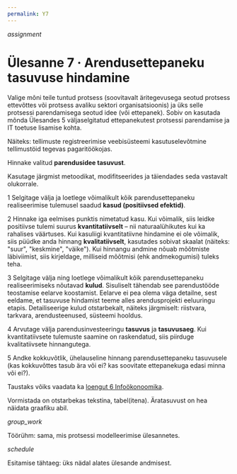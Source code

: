 ```yaml
---
permalink: Y7
---
```


<div style='display: inline-block;'> <i class="material-icons ikoon tomato">assignment</i></div>

# Ülesanne 7 · Arendusettepaneku tasuvuse hindamine

Valige mõni teile tuntud protsess (soovitavalt äritegevusega seotud protsess ettevõttes või protsess avaliku sektori organisatsioonis) ja üks selle protsessi parendamisega seotud idee (või ettepanek). Sobiv on kasutada mõnda Ülesandes 5 väljaselgitatud ettepanekutest protsessi parendamise ja IT toetuse lisamise kohta.

Näiteks: tellimuste registreerimise veebisüsteemi kasutuselevõtmine tellimustöid tegevas pagaritöökojas.

Hinnake valitud __parendusidee tasuvust__.

Kasutage järgmist metoodikat, modifitseerides ja täiendades seda vastavalt olukorrale.

1 Selgitage välja ja loetlege võimalikult kõik parendusettepaneku realiseerimise tulemusel saadud __kasud (positiivsed efektid)__.

2 Hinnake iga eelmises punktis nimetatud kasu. Kui võimalik, siis leidke positiivse tulemi suurus __kvantitatiivselt__ – nii naturaalühikutes kui ka rahalises väärtuses. Kui kasuliigi kvantitatiivne hindamine ei ole võimalik, siis püüdke anda hinnang __kvalitatiivselt__, kasutades sobivat skaalat (näiteks: "suur", "keskmine", "väike"). Kui hinnangu andmine nõuab mõõtmiste läbiviimist, siis kirjeldage, milliseid mõõtmisi (ehk andmekogumisi) tuleks teha.

3 Selgitage välja ning loetlege võimalikult kõik parendusettepaneku realiseerimiseks nõutavad __kulud__. Sisuliselt tähendab see parendustööde teostamise eelarve koostamist. Eelarve ei pea olema väga detailne, sest eeldame, et tasuvuse hindamist teeme alles arendusprojekti eeluuringu etapis. Detailiseerige kulud otstarbekalt, näiteks järgmiselt: riistvara, tarkvara, arendusteenused, süsteemi hooldus.

4 Arvutage välja parendusinvesteeringu __tasuvus__ ja __tasuvusaeg__. Kui kvantitatiivsete tulemuste saamine on raskendatud, siis piirduge kvalitatiivsete hinnangutega.

5 Andke kokkuvõtlik, ühelauseline hinnang parendusettepaneku tasuvusele (kas kokkuvõttes tasub ära või ei? kas soovitate ettepanekuga edasi minna või ei?).

Taustaks võiks vaadata ka [loengut 6 Infoökonoomika](L6).

Vormistada on otstarbekas tekstina, tabel(itena). Äratasuvust on hea näidata graafiku abil.

<div style='display: inline-block;'> <i class="material-icons ikoon tomato">group_work</i></div>

Töörühm: sama, mis protsessi modelleerimise ülesannetes.

<div style='display: inline-block;'> <i class="material-icons ikoon tomato">schedule</i></div>

Esitamise tähtaeg: üks nädal alates ülesande andmisest.